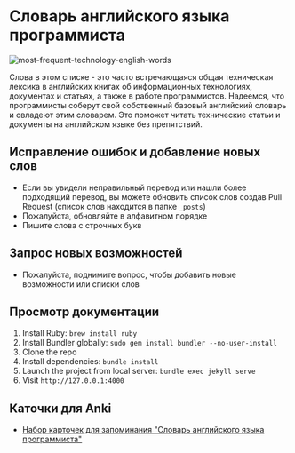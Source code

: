 # Словарь английского языка программиста

![most-frequent-technology-english-words](https://github.com/r3code/most-frequent-technology-english-words/badge.svg?branch=master)

Слова в этом списке - это часто встречающаяся общая техническая лексика в английских книгах об информационных технологиях, документах и статьях, а также в работе программистов. Надеемся, что программисты соберут свой собственный базовый английский словарь и овладеют этим словарем. Это поможет читать технические статьи и документы на английском языке без препятствий. 


## Исправление ошибок и добавление новых слов

- Если вы увидели неправильный перевод или нашли более подходящий перевод, вы можете обновить список слов создав Pull Request (список слов находится в папке `_posts`)
- Пожалуйста, обновляйте в алфавитном порядке
- Пишите слова с строчных букв 


## Запрос новых возможностей

- Пожалуйста, поднимите вопрос, чтобы добавить новые возможности или списки слов

## Просмотр документации

1. Install Ruby: `brew install ruby`
2. Install Bundler globally: `sudo gem install bundler --no-user-install`
3. Clone the repo
4. Install dependencies: `bundle install`
5. Launch the project from local server: `bundle exec jekyll serve`
6. Visit `http://127.0.0.1:4000`

## Каточки для Anki

- [Набор карточек для запоминания "Словарь английского языка программиста"](most-frequent-technology-english-words.apkg)
